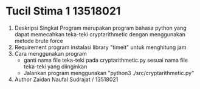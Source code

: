 # Tucil Stima 1 13518021
1. Deskripsi Singkat
Program merupakan program bahasa python yang dapat memecahkan teka-teki cryptarithmetic dengan menggunakan metode brute force
2. Requirement program
instalasi library "timeit" untuk menghitung jam
3. Cara menggunakan program
    - ganti nama file teka-teki pada cryptarithmetic.py sesuai nama file teka-teki yang diinginkan
    - Jalankan program menggunakan "python3 ./src/cryptarithmetic.py"
4. Author
   Zaidan Naufal Sudrajat / 13518021


